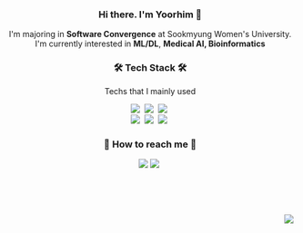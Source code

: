 <h3 align="center"> Hi there. I'm Yoorhim 👋 </h3>
<p align="center">
  I'm majoring in <strong>Software Convergence</strong> at Sookmyung Women's University.
<br>
  I'm currently interested in <Strong>ML/DL</strong>, <Strong>Medical AI, Bioinformatics</strong>
</p>

<h3 align="center">🛠 Tech Stack 🛠</h3>
<p align="center"> Techs that I mainly used </p>
<p align="center">
  <img src="https://img.shields.io/badge/Java-007396?style=flat-square&logo=Java&logoColor=white"/></a>&nbsp 
  <img src="https://img.shields.io/badge/C-A8B9CC?style=flat-square&logo=C&logoColor=white"/></a>&nbsp 
  <img src="https://img.shields.io/badge/Kotlin-7F52FF?style=flat-square&logo=Kotlin&logoColor=white"/></a>&nbsp 
  <br>
  <img src="https://img.shields.io/badge/Python-3766AB?style=flat-square&logo=Python&logoColor=white"/></a>&nbsp 
  <img src="https://img.shields.io/badge/TensorFlow-FF6F00?style=flat-square&logo=TensorFlow&logoColor=white"/></a>&nbsp 
  <img src="https://img.shields.io/badge/PyTorch-EE4C2C?style=flat-square&logo=PyTorch&logoColor=white"/></a>&nbsp 
</p>

<h3 align="center">📌 How to reach me 📌</h3>
<p align="center">
  <a href="mailto:yourmejo@gmail.ac.kr"><img src="https://img.shields.io/badge/Gmail-d14836?style=flat-square&logo=Gmail&logoColor=white&link=viliketh1s98@naver.com"/></a>
  <a href="https://www.instagram.com/ofzlo_u/"><img src="https://img.shields.io/badge/Instagram-E4405F?style=flat-square&logo=Instagram&logoColor=white&link=https://www.instagram.com/woo0_hooo/"/></a>&nbsp
</p>

<br>
<br>
<br>
<p align="right">
  <a href="https://hits.seeyoufarm.com"><img src="https://hits.seeyoufarm.com/api/count/incr/badge.svg?url=https%3A%2F%2Fgithub.com%2Fofzlo&count_bg=%23000000&title_bg=%23000000&icon=github.svg&icon_color=%23E7E7E7&title=Github&edge_flat=false"/></a>
</p>
